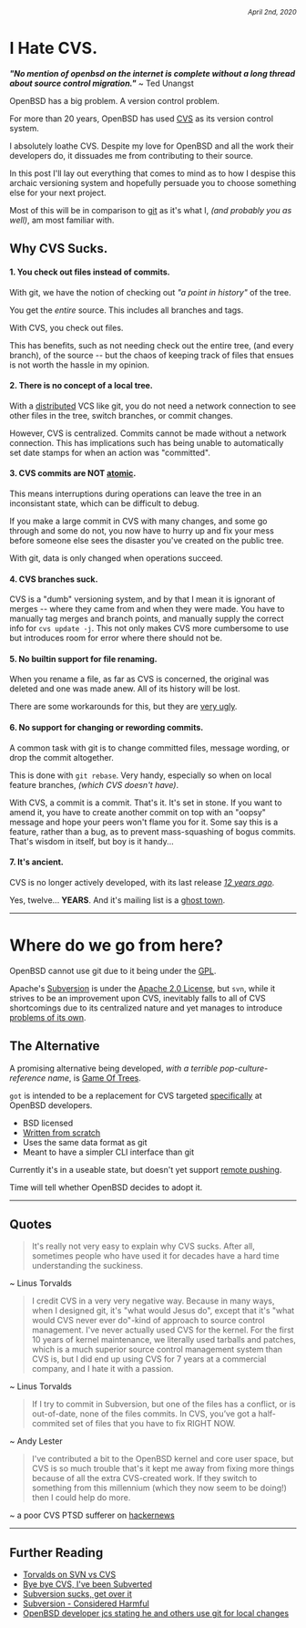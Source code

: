 <p style='text-align: right;'><i><sub>April 2nd, 2020</sub></i></p>

# I Hate CVS.

***"No mention of openbsd on the internet is complete without a long thread about source control migration."*** ~ Ted Unangst

OpenBSD has a big problem. A version control problem.

For more than 20 years, OpenBSD has used [CVS](https://openbsd.org/anoncvs.html) as its version control system.

I absolutely loathe CVS. Despite my love for OpenBSD and all the
work their developers do, it dissuades me from contributing to their source.

In this post I'll lay out everything that comes to mind as to
how I despise this archaic versioning system and hopefully persuade
you to choose something else for your next project.

Most of this will be in comparison to [git](http://git-scm.com) as it's what I, 
*(and probably you as well)*, am most familiar with.

## Why CVS Sucks.

#### 1. You check out files instead of commits.

With git, we have the notion of checking out *"a point in history"* of the tree.

You get the *entire* source. This includes all branches and tags.

With CVS, you check out files.

This has benefits, such as not needing check out the entire tree, (and every branch),
of the source -- but the chaos of keeping track of files that ensues
is not worth the hassle in my opinion.

#### 2. There is no concept of a local tree.

With a [distributed](http://en.wikipedia.org/wiki/Distributed_revision_control) VCS like git, you do not need a network
connection to see other files in the tree, switch branches, or
commit changes.

However, CVS is centralized. Commits cannot be made without a network
connection. This has implications such has being unable to automatically
set date stamps for when an action was "committed".

#### 3. CVS commits are NOT [atomic](https://en.wikipedia.org/wiki/Atomic_commit).

This means interruptions during operations can leave the tree in
an inconsistant state, which can be difficult to debug.

If you make a large commit in CVS with many changes, and some go
through and some do not, you now have to hurry up and fix your mess
before someone else sees the disaster you've created on the public tree.

With git, data is only changed when operations succeed.

#### 4. CVS branches suck.

CVS is a "dumb" versioning system, and by that I mean it is ignorant
of merges -- where they came from and when they were made.  You
have to manually tag merges and branch points, and manually supply
the correct info for `cvs update -j`. This not only makes CVS more 
cumbersome to use but introduces room for error where there should
not be.

#### 5. No builtin support for file renaming.

When you rename a file, as far as CVS is concerned, the original
was deleted and one was made anew. All of its history will be lost.

There are some workarounds for this, but they are [very ugly](https://www.eyrie.org/~eagle/notes/cvs/renaming-files.html).

#### 6. No support for changing or rewording commits.

A common task with git is to change committed files, message wording,
or drop the commit altogether.

This is done with `git rebase`. Very handy, especially so when on
local feature branches, *(which CVS doesn't have)*.

With CVS, a commit is a commit. That's it. It's set in stone. If
you want to amend it, you have to create another commit on top with
an "oopsy" message and hope your peers won't flame you for it. Some
say this is a feature, rather than a bug, as to prevent mass-squashing
of bogus commits. That's wisdom in itself, but boy is it handy...

#### 7. It's ancient.

CVS is no longer actively developed, with its last release [*12 years ago*](https://savannah.nongnu.org/projects/cvs).

Yes, twelve... **YEARS**. And it's mailing list is a [ghost town](https://lists.nongnu.org/archive/html/cvs-announce).

- - -

# Where do we go from here?

OpenBSD cannot use git due to it being under the [GPL](https://git-scm.com/about/free-and-open-source).

Apache's [Subversion](https://subversion.apache.org) is under the [Apache 2.0 License](https://www.apache.org/licenses/LICENSE-2.0), but `svn`, while it
strives to be an improvement upon CVS, inevitably falls to all of
CVS shortcomings due to its centralized nature and yet manages to
introduce [problems of its own](https://kbyanc.blogspot.com/2010/04/subversion-sucks.html).

## The Alternative

A promising alternative being developed, *with a terrible pop-culture-reference name*, is [Game Of Trees](https://gameoftrees.org/).

`got` is intended to be a replacement for CVS targeted [specifically](http://gameoftrees.org/faq.html#openbsd) at OpenBSD developers.

* BSD licensed
* [Written from scratch](http://gameoftrees.org/faq.html#code)
* Uses the same data format as git
* Meant to have a simpler CLI interface than git

Currently it's in a useable state, but doesn't yet support [remote pushing](http://gameoftrees.org/got.1.html#SEE_ALSO).

Time will tell whether OpenBSD decides to adopt it.

- - -

## Quotes

> It's really not very easy to explain why CVS sucks. After all, sometimes 
> people who have used it for decades have a hard time understanding the 
> suckiness.

~ Linus Torvalds

> I credit CVS in a very very negative way. Because in many ways,
> when I designed git, it's "what would Jesus do", except that it's
> "what would CVS never ever do"-kind of approach to source control
> management. I've never actually used CVS for the kernel. For the
> first 10 years of kernel maintenance, we literally used tarballs
> and patches, which is a much superior source control management
> system than CVS is, but I did end up using CVS for 7 years at a
> commercial company, and I hate it with a passion.

~ Linus Torvalds

> If I try to commit in Subversion, but one of the files has a conflict,
> or is out-of-date, none of the files commits. In CVS, you’ve got a
> half-commited set of files that you have to fix RIGHT NOW.

~ Andy Lester

> I've contributed a bit to the OpenBSD kernel and core user space,
> but CVS is so much trouble that's it kept me away from fixing
> more things because of all the extra CVS-created work.
> If they switch to something from this millennium (which they now
> seem to be doing!) then I could help do more.

~ a poor CVS PTSD sufferer on [hackernews](https://news.ycombinator.com/item?id=20679534)

- - -

## Further Reading

* [Torvalds on SVN vs CVS](http://marc.info/?l=git&m=113072612805233&w=2)
* [Bye bye CVS, I've been Subverted](http://www.oreillynet.com/onlamp/blog/2004/09/byebye_cvs_ive_been_subverted.html)
* [Subversion sucks, get over it](http://andreasjacobsen.com/2008/10/26/subversion-sucks-get-over-it/)
* [Subversion - Considered Harmful](http://harmful.cat-v.org/software/svn/)
* [OpenBSD developer jcs stating he and others use git for local changes](https://old.reddit.com/r/openbsd/comments/dtac4o/fastest_way_to_get_into_openbsd_driver_development/f6wd1r1/)
